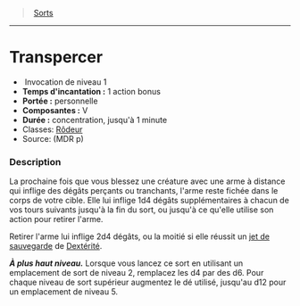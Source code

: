 ﻿---
!SpellItem
Family: SpellHD
Level: 1
Type: Invocation
CastingTime: 1 action bonus
Range: personnelle
Components: V
Duration: concentration, jusqu'à 1 minute
Classes: '[Rôdeur](hd_ranger.md)'
Id: spells_hd.md#transpercer
ParentLink: spells_hd.md#sorts
Name: Transpercer
ParentName: Sorts
NameLevel: 1
Source: (MDR p)
Attributes:
  Name: Transpercer
  Markdown: >+
    # <!--Name-->Transpercer<!--/Name-->


    -  <!--Type-->Invocation<!--/Type--> de niveau <!--Level-->1<!--/Level-->

    - **Temps d'incantation :** <!--CastingTime-->1 action bonus<!--/CastingTime-->

    - **Portée :** <!--Range-->personnelle<!--/Range-->

    - **Composantes :** <!--Components-->V<!--/Components-->

    - **Durée :** <!--Duration-->concentration, jusqu'à 1 minute<!--/Duration-->

    - Classes: <!--Classes-->[Rôdeur](hd_ranger.md)<!--/Classes-->

    - Source: <!--Source-->(MDR p)<!--/Source-->


    ### Description


    La prochaine fois que vous blessez une créature avec une arme à distance qui inflige des dégâts perçants ou tranchants, l'arme reste fichée dans le corps de votre cible. Elle lui inflige 1d4 dégâts supplémentaires à chacun de vos tours suivants jusqu'à la fin du sort, ou jusqu'à ce qu'elle utilise son action pour retirer l'arme.


    Retirer l'arme lui inflige 2d4 dégâts, ou la moitié si elle réussit un [jet de sauvegarde](hd_abilities_jets_de_sauvegarde.md) de [Dextérité](hd_abilities_dexterity.md).


    **_À plus haut niveau._** Lorsque vous lancez ce sort en utilisant un emplacement de sort de niveau 2, remplacez les d4 par des d6. Pour chaque niveau de sort supérieur augmentez le dé utilisé, jusqu'au d12 pour un emplacement de niveau 5.

  Type: Invocation
  Level: 1
  CastingTime: 1 action bonus
  Range: personnelle
  Components: V
  Duration: concentration, jusqu'à 1 minute
  Classes: '[Rôdeur](hd_ranger.md)'
  Source: (MDR p)
AttributesDictionary: >+
  Name: Transpercer

  Markdown: >+

    # <!--Name-->Transpercer<!--/Name-->





    -  <!--Type-->Invocation<!--/Type--> de niveau <!--Level-->1<!--/Level-->



    - **Temps d'incantation :** <!--CastingTime-->1 action bonus<!--/CastingTime-->



    - **Portée :** <!--Range-->personnelle<!--/Range-->



    - **Composantes :** <!--Components-->V<!--/Components-->



    - **Durée :** <!--Duration-->concentration, jusqu'à 1 minute<!--/Duration-->



    - Classes: <!--Classes-->[Rôdeur](hd_ranger.md)<!--/Classes-->



    - Source: <!--Source-->(MDR p)<!--/Source-->





    ### Description





    La prochaine fois que vous blessez une créature avec une arme à distance qui inflige des dégâts perçants ou tranchants, l'arme reste fichée dans le corps de votre cible. Elle lui inflige 1d4 dégâts supplémentaires à chacun de vos tours suivants jusqu'à la fin du sort, ou jusqu'à ce qu'elle utilise son action pour retirer l'arme.





    Retirer l'arme lui inflige 2d4 dégâts, ou la moitié si elle réussit un [jet de sauvegarde](hd_abilities_jets_de_sauvegarde.md) de [Dextérité](hd_abilities_dexterity.md).





    **_À plus haut niveau._** Lorsque vous lancez ce sort en utilisant un emplacement de sort de niveau 2, remplacez les d4 par des d6. Pour chaque niveau de sort supérieur augmentez le dé utilisé, jusqu'au d12 pour un emplacement de niveau 5.



  Type: Invocation

  Level: 1

  CastingTime: 1 action bonus

  Range: personnelle

  Components: V

  Duration: concentration, jusqu'à 1 minute

  Classes: '[Rôdeur](hd_ranger.md)'

  Source: (MDR p)

---
> [Sorts](hd_spells.md)

---

# Transpercer

-  Invocation de niveau 1
- **Temps d'incantation :** 1 action bonus
- **Portée :** personnelle
- **Composantes :** V
- **Durée :** concentration, jusqu'à 1 minute
- Classes: [Rôdeur](hd_ranger.md)
- Source: (MDR p)

### Description

La prochaine fois que vous blessez une créature avec une arme à distance qui inflige des dégâts perçants ou tranchants, l'arme reste fichée dans le corps de votre cible. Elle lui inflige 1d4 dégâts supplémentaires à chacun de vos tours suivants jusqu'à la fin du sort, ou jusqu'à ce qu'elle utilise son action pour retirer l'arme.

Retirer l'arme lui inflige 2d4 dégâts, ou la moitié si elle réussit un [jet de sauvegarde](hd_abilities_jets_de_sauvegarde.md) de [Dextérité](hd_abilities_dexterity.md).

**_À plus haut niveau._** Lorsque vous lancez ce sort en utilisant un emplacement de sort de niveau 2, remplacez les d4 par des d6. Pour chaque niveau de sort supérieur augmentez le dé utilisé, jusqu'au d12 pour un emplacement de niveau 5.

